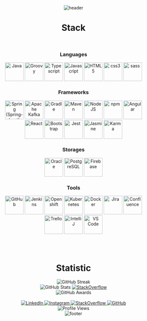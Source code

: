 <!-- HEADER -->
<div align="center" width="100">
  <img src="https://capsule-render.vercel.app/api?color=0:1408d0,50:0860d0,100:08c4d0&height=250&section=header&text=Abd%20El-Rahman&fontSize=30&type=waving&fontColor=fefefe&&animation=fadeIn"
  alt="header"/>
</div>

<!-- STACK -->
<div align="center" width="100">
  <h1>Stack</h1>

  <!-- Languages -->
  </br>
  <h3>Languages</h3>
  <img src="https://cdn.jsdelivr.net/gh/devicons/devicon@latest/icons/java/java-original-wordmark.svg" width="60px" alt="Java">
  <img src="https://cdn.jsdelivr.net/gh/devicons/devicon@latest/icons/groovy/groovy-original.svg" width="60px" alt="Groovy">
  <img src="https://cdn.jsdelivr.net/gh/devicons/devicon@latest/icons/typescript/typescript-original.svg" width="60px" alt="Typescript">
  <img src="https://cdn.jsdelivr.net/gh/devicons/devicon@latest/icons/javascript/javascript-original.svg" width="60px" alt="Javascript">
  <img src="https://cdn.jsdelivr.net/gh/devicons/devicon@latest/icons/html5/html5-original-wordmark.svg" width="60px" alt="HTML5">
  <img src="https://cdn.jsdelivr.net/gh/devicons/devicon@latest/icons/css3/css3-original-wordmark.svg" width="60px" alt="css3">
  <img src="https://cdn.jsdelivr.net/gh/devicons/devicon@latest/icons/sass/sass-original.svg" width="60px" alt="sass">

  <!-- Frameworks -->
  </br>
  <h3>Frameworks</h3>
  <img src="https://cdn.jsdelivr.net/gh/devicons/devicon@latest/icons/spring/spring-original-wordmark.svg" width="60px" alt="Spring (Spring-boot)">
  <img src="https://cdn.jsdelivr.net/gh/devicons/devicon@latest/icons/apachekafka/apachekafka-original-wordmark.svg" width="60px" alt="Apache Kafka">
  <img src="https://cdn.jsdelivr.net/gh/devicons/devicon@latest/icons/gradle/gradle-plain-wordmark.svg" width="60px" alt="Gradle">
  <img src="https://logodix.com/logo/699172.png" width="60px" alt="Maven">
  <img src="https://cdn.jsdelivr.net/gh/devicons/devicon@latest/icons/nodejs/nodejs-original-wordmark.svg" width="60px" alt="NodeJS">
  <img src="https://cdn.jsdelivr.net/gh/devicons/devicon@latest/icons/npm/npm-original-wordmark.svg" width="60px" alt="npm">
  <img src="https://cdn.jsdelivr.net/gh/devicons/devicon@latest/icons/angularjs/angularjs-original.svg" width="60px" alt="Angular">
  <img src="https://cdn.jsdelivr.net/gh/devicons/devicon@latest/icons/react/react-original-wordmark.svg" width="60px" alt="React">
  <img src="https://cdn.jsdelivr.net/gh/devicons/devicon@latest/icons/bootstrap/bootstrap-plain-wordmark.svg" width="60px" alt="Bootstrap">
  <img src="https://cdn.jsdelivr.net/gh/devicons/devicon@latest/icons/jest/jest-plain.svg" width="60px" alt="Jest">
  <img src="https://cdn.jsdelivr.net/gh/devicons/devicon@latest/icons/jasmine/jasmine-plain-wordmark.svg" width="60px" alt="Jasmine">
  <img src="https://cdn.jsdelivr.net/gh/devicons/devicon@latest/icons/karma/karma-original.svg" width="60px" alt="Karma">

  <!-- Storages -->
  </br>
  <h3>Storages</h3>
  <img src="https://cdn.jsdelivr.net/gh/devicons/devicon@latest/icons/oracle/oracle-original.svg" width="60px" alt="Oracle">
  <img src="https://cdn.jsdelivr.net/gh/devicons/devicon@latest/icons/postgresql/postgresql-original-wordmark.svg" width="60px" alt="PostgreSQL">
  <img src="https://cdn.jsdelivr.net/gh/devicons/devicon@latest/icons/firebase/firebase-plain-wordmark.svg" width="60px" alt="Firebase">

  <!-- Tools -->
  </br>
  <h3>Tools</h3>
  <img src="https://cdn.jsdelivr.net/gh/devicons/devicon@latest/icons/github/github-original-wordmark.svg" width="60px" alt="GitHub">
  <img src="https://cdn.jsdelivr.net/gh/devicons/devicon@latest/icons/jenkins/jenkins-original.svg" width="60px" alt="Jenkins">
  <img src="https://static.wixstatic.com/media/778dda_9e3bec106a7f4c85b5526ddcf35226cf~mv2.png" width="60px" alt="Openshift">
  <img src="https://cdn.jsdelivr.net/gh/devicons/devicon@latest/icons/kubernetes/kubernetes-plain-wordmark.svg" width="60px" alt="Kubernetes">
  <img src="https://cdn.jsdelivr.net/gh/devicons/devicon@latest/icons/docker/docker-original-wordmark.svg" width="60px" alt="Docker">
  <img src="https://cdn.jsdelivr.net/gh/devicons/devicon@latest/icons/jira/jira-original-wordmark.svg" width="60px" alt="Jira">
  <img src="https://cdn.jsdelivr.net/gh/devicons/devicon@latest/icons/confluence/confluence-original-wordmark.svg" width="60px" alt="Confluence">
  <img src="https://cdn.jsdelivr.net/gh/devicons/devicon@latest/icons/trello/trello-plain-wordmark.svg" width="60px" alt="Trello">
  <img src="https://upload.wikimedia.org/wikipedia/commons/thumb/9/9c/IntelliJ_IDEA_Icon.svg/512px-IntelliJ_IDEA_Icon.svg.png" width="60px" alt="IntelliJ">
  <img src="https://cdn.jsdelivr.net/gh/devicons/devicon@latest/icons/vscode/vscode-original-wordmark.svg" width="60px" alt="VS Code">
</div>

</br>
</br>
</br>

<!-- STATS -->
<div align="center" width="100">
  <h1>Statistic</h1>
  <img src="https://github-readme-streak-stats.herokuapp.com?user=AbdElRahmanDev&theme=tokyonight&hide_border=true&date_format=%5BY%20%5DM%20j&background=FFFFFF&currStreakNum=71A5FD&currStreakLabel=71A5FD&dates=61D9E1" alt="GitHub Streak">
  </br>
  <img src="https://github-readme-stats.vercel.app/api?username=AbdElRahmanDev&include_all_commits=true&count_private=true&show_icons=true&line_height=20&title_color=71A5FD&icon_color=71A5FD&text_color=71A5FD&bg_color=ffffff&hide=stars" alt="GitHub Stats">
  <a href="https://stackoverflow.com/users/your-id">
    <img src="https://stackoverflow-card.vercel.app/?userID=your-id&theme=stackoverflow-light" alt="StackOverflow">
  </a>
  </br>
  <img src="https://github-profile-trophy.vercel.app/?username=AbdElRahmanDev&margin-w=15&margin-h=15&no-bg=true&no-frame=true" alt="GitHub Awards">
</div>

<div align="center">
  </br>
  <a href="https://www.linkedin.com/in/your-linkedin">
    <img src="https://img.shields.io/badge/LinkedIn--_.svg?style=social&logo=linkedin" alt="LinkedIn">
  </a>
  <a href="https://www.instagram.com/your-instagram">
    <img src="https://img.shields.io/badge/Instagram--_.svg?style=social&logo=instagram" alt="Instagram">
  </a>
  <a href="https://stackoverflow.com/users/your-id">
    <img src="https://img.shields.io/badge/StackOverflow--_.svg?style=social&logo=stackoverflow" alt="StackOverflow">
  </a>
  <a href="https://github.com/AbdElRahmanDev">
    <img src="https://img.shields.io/badge/GitHub--_.svg?style=social&logo=github" alt="GitHub">
  </a>

  </br>
  <img src="https://hits.seeyoufarm.com/api/count/incr/badge.svg?url=https://github.com/AbdElRahmanDev&title=Profile%20Views" alt="Profile Views">
</div>

<!-- FOOTER -->
<div align="center" width="100">
  <img src="https://capsule-render.vercel.app/api?color=0:1408d0,50:0860d0,100:08c4d0&height=100&section=footer&fontSize=30&type=waving&fontColor=fefefe" alt="footer" />
</div>
